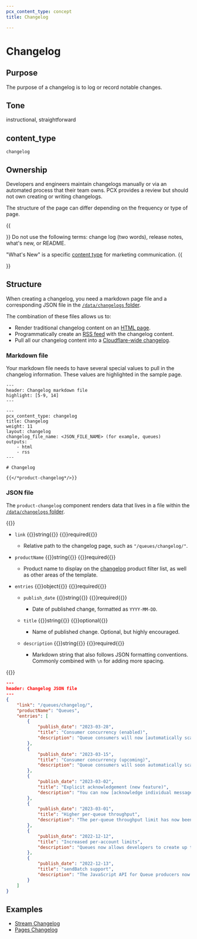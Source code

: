 ```yaml
---
pcx_content_type: concept
title: Changelog

---
```


# Changelog

## Purpose

The purpose of a changelog is to log or record notable changes.

## Tone

instructional, straightforward

## content_type

`changelog`

## Ownership

Developers and engineers maintain changelogs manually or via an automated process that their team owns. PCX provides a review but should not own creating or writing changelogs.

The structure of the page can differ depending on the frequency or type of page.

{{<Aside type="note">}}
Do not use the following terms: change log (two words), release notes, what's new, or README.

"What's New" is a specific [content type](https://www.cloudflare.com/whats-new/) for marketing communication.
{{</Aside>}}

## Structure

When creating a changelog, you need a markdown page file and a corresponding JSON file in the [`/data/changelogs` folder](https://github.com/cloudflare/cloudflare-docs/tree/production/data/changelogs).

The combination of these files allows us to:

- Render traditional changelog content on an [HTML page](/stream/changelog/).
- Programmatically create an [RSS feed](/stream/changelog/index.xml) with the changelog content.
- Pull all our changelog content into a [Cloudflare-wide changelog](/changelog/).

### Markdown file

Your markdown file needs to have several special values to pull in the changelog information. These values are highlighted in the sample page.

```
---
header: Changelog markdown file
highlight: [5-9, 14]
---

---
pcx_content_type: changelog
title: Changelog
weight: 11
layout: changelog
changelog_file_name: <JSON_FILE_NAME> (for example, queues)
outputs:
    - html
    - rss
---

# Changelog

{{</*product-changelog*/>}}
```

### JSON file

The `product-changelog` component renders data that lives in a file within the [`/data/changelogs` folder](https://github.com/cloudflare/cloudflare-docs/tree/production/data/changelogs).

{{<definitions>}}

- `link` {{<type>}}string{{</type>}} {{<prop-meta>}}required{{</prop-meta>}}

  - Relative path to the changelog page, such as `"/queues/changelog/"`.

- `productName` {{<type>}}string{{</type>}} {{<prop-meta>}}required{{</prop-meta>}}

  - Product name to display on the [changelog](/changelog/) product filter list, as well as other areas of the template.

- `entries` {{<type>}}object{{</type>}} {{<prop-meta>}}required{{</prop-meta>}}
    - `publish_date` {{<type>}}string{{</type>}} {{<prop-meta>}}required{{</prop-meta>}}

        - Date of published change, formatted as `YYYY-MM-DD`.

     - `title` {{<type>}}string{{</type>}} {{<prop-meta>}}optional{{</prop-meta>}}

        - Name of published change. Optional, but highly encouraged.
    
     - `description` {{<type>}}string{{</type>}} {{<prop-meta>}}required{{</prop-meta>}}

        - Markdown string that also follows JSON formatting conventions. Commonly combined with `\n` for adding more spacing.

{{</definitions>}}

```json
---
header: Changelog JSON file
---
{
    "link": "/queues/changelog/",
    "productName": "Queues",
    "entries": [
        {
            "publish_date": "2023-03-28",
            "title": "Consumer concurrency (enabled)",
            "description": "Queue consumers will now [automatically scale up](/queues/learning/consumer-concurrency/) based on the number of messages being written to the queue. To control or limit concurrency, you can explicitly define a [`max_concurrency`](/queues/platform/configuration/#consumer) for your consumer."
        },
        {
            "publish_date": "2023-03-15",
            "title": "Consumer concurrency (upcoming)",
            "description": "Queue consumers will soon automatically scale up concurrently as a queues' backlog grows in order to keep overall message processing latency down. Concurrency will be enabled on all existing queues by 2023-03-28.\n\n**To opt-out, or to configure a fixed maximum concurrency**, set `max_concurrency = 1` in your `wrangler.toml` file or via [the queues dashboard](https://dash.cloudflare.com/?to=/:account/queues).\n\n**To opt-in, you do not need to take any action**: your consumer will begin to scale out as needed to keep up with your message backlog. It will scale back down as the backlog shrinks, and/or if a consumer starts to generate a higher rate of errors. To learn more about how consumers scale, refer to the [consumer concurrency](/queues/learning/consumer-concurrency/) documentation."
        },
        {
            "publish_date": "2023-03-02",
            "title": "Explicit acknowledgement (new feature)",
            "description": "You can now [acknowledge individual messages with a batch](/queues/learning/batching-retries/#explicit-acknowledgement) by calling `.ack()` on a message.\n\nThis allows you to mark a message as delivered as you process it within a batch, and avoids the entire batch from being redelivered if your consumer throws an error during batch processing. This can be particularly useful when you are calling external APIs, writing messages to a database, or otherwise performing non-idempotent actions on individual messages within a batch."
        },
        {
            "publish_date": "2023-03-01",
            "title": "Higher per-queue throughput",
            "description": "The per-queue throughput limit has now been [raised to 400 messages per second](/queues/platform/limits/)."
        },
        {
            "publish_date": "2022-12-12",
            "title": "Increased per-account limits",
            "description": "Queues now allows developers to create up to 100 queues per account, up from the initial beta limit of 10 per account. This limit will continue to increase over time."
        },
        {
            "publish_date": "2022-12-13",
            "title": "sendBatch support",
            "description": "The JavaScript API for Queue producers now includes a `sendBatch` method which supports sending up to 100 messages at a time."
        }
    ]
}
```

## Examples

- [Stream Changelog](/stream/changelog/)
- [Pages Changelog](/pages/platform/changelog/)
